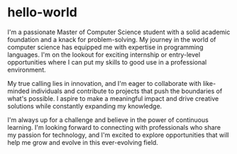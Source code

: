 # hello-world


I'm a passionate Master of Computer Science student with a solid academic foundation and a knack for problem-solving. My journey in the world of computer science has equipped me with expertise in programming languages. I'm on the lookout for exciting internship or entry-level opportunities where I can put my skills to good use in a professional environment.

My true calling lies in innovation, and I'm eager to collaborate with like-minded individuals and contribute to projects that push the boundaries of what's possible. I aspire to make a meaningful impact and drive creative solutions while constantly expanding my knowledge.

I'm always up for a challenge and believe in the power of continuous learning. I'm looking forward to connecting with professionals who share my passion for technology, and I'm excited to explore opportunities that will help me grow and evolve in this ever-evolving field.
